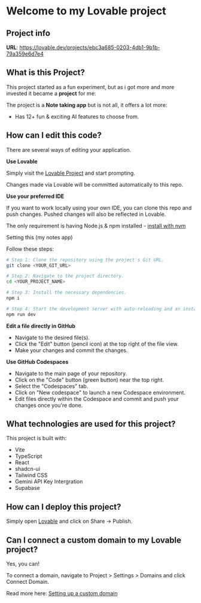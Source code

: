 # Welcome to my Lovable project

## Project info

**URL**: https://lovable.dev/projects/ebc3a685-0203-4db1-9b1b-79a359e6d7e4

## What is this Project?
This project started as a fun experiment, but as i got more and more invested it became a **project** for me:

The project is a **Note taking app** but is not all, it offers a lot more:

- Has 12+ fun & exciting AI features to choose from.

## How can I edit this code?

There are several ways of editing your application.

**Use Lovable**

Simply visit the [Lovable Project](https://lovable.dev/projects/ebc3a685-0203-4db1-9b1b-79a359e6d7e4) and start prompting.

Changes made via Lovable will be committed automatically to this repo.

**Use your preferred IDE**

If you want to work locally using your own IDE, you can clone this repo and push changes. Pushed changes will also be reflected in Lovable.

The only requirement is having Node.js & npm installed - [install with nvm](https://github.com/nvm-sh/nvm#installing-and-updating)

Setting this (my notes app)

Follow these steps:

```sh
# Step 1: Clone the repository using the project's Git URL.
git clone <YOUR_GIT_URL>

# Step 2: Navigate to the project directory.
cd <YOUR_PROJECT_NAME>

# Step 3: Install the necessary dependencies.
npm i

# Step 4: Start the development server with auto-reloading and an instant preview.
npm run dev
```

**Edit a file directly in GitHub**

- Navigate to the desired file(s).
- Click the "Edit" button (pencil icon) at the top right of the file view.
- Make your changes and commit the changes.

**Use GitHub Codespaces**

- Navigate to the main page of your repository.
- Click on the "Code" button (green button) near the top right.
- Select the "Codespaces" tab.
- Click on "New codespace" to launch a new Codespace environment.
- Edit files directly within the Codespace and commit and push your changes once you're done.

## What technologies are used for this project?

This project is built with:

- Vite
- TypeScript
- React
- shadcn-ui
- Tailwind CSS
- Gemini API Key Intergration
- Supabase 

## How can I deploy this project?

Simply open [Lovable](https://lovable.dev/projects/ebc3a685-0203-4db1-9b1b-79a359e6d7e4) and click on Share -> Publish.

## Can I connect a custom domain to my Lovable project?

Yes, you can!

To connect a domain, navigate to Project > Settings > Domains and click Connect Domain.

Read more here: [Setting up a custom domain](https://docs.lovable.dev/tips-tricks/custom-domain#step-by-step-guide)
